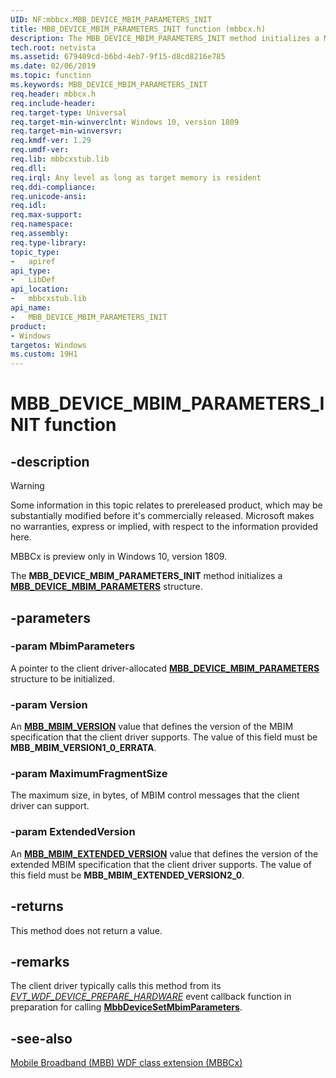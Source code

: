 ```yaml
---
UID: NF:mbbcx.MBB_DEVICE_MBIM_PARAMETERS_INIT
title: MBB_DEVICE_MBIM_PARAMETERS_INIT function (mbbcx.h)
description: The MBB_DEVICE_MBIM_PARAMETERS_INIT method initializes a MBB_DEVICE_MBIM_PARAMETERS structure.
tech.root: netvista
ms.assetid: 679409cd-b6bd-4eb7-9f15-d8cd8216e785
ms.date: 02/06/2019
ms.topic: function
ms.keywords: MBB_DEVICE_MBIM_PARAMETERS_INIT
req.header: mbbcx.h
req.include-header:
req.target-type: Universal
req.target-min-winverclnt: Windows 10, version 1809
req.target-min-winversvr:
req.kmdf-ver: 1.29
req.umdf-ver:
req.lib: mbbcxstub.lib
req.dll:
req.irql: Any level as long as target memory is resident
req.ddi-compliance:
req.unicode-ansi:
req.idl:
req.max-support:
req.namespace:
req.assembly:
req.type-library: 
topic_type: 
-	apiref
api_type: 
-	LibDef
api_location: 
-	mbbcxstub.lib
api_name: 
-	MBB_DEVICE_MBIM_PARAMETERS_INIT
product:
- Windows
targetos: Windows
ms.custom: 19H1
---
```


# MBB_DEVICE_MBIM_PARAMETERS_INIT function


## -description

> [!WARNING]
> Some information in this topic relates to prereleased product, which may be substantially modified before it's commercially released. Microsoft makes no warranties, express or implied, with respect to the information provided here.
> 
> MBBCx is preview only in Windows 10, version 1809.

The **MBB_DEVICE_MBIM_PARAMETERS_INIT** method initializes a [**MBB_DEVICE_MBIM_PARAMETERS**](ns-mbbcx-_mbb_device_mbim_parameters.md) structure.

## -parameters

### -param MbimParameters

A pointer to the client driver-allocated [**MBB_DEVICE_MBIM_PARAMETERS**](ns-mbbcx-_mbb_device_mbim_parameters.md) structure to be initialized.

### -param Version

An [**MBB_MBIM_VERSION**](ne-mbbcx-_mbb_mbim_version.md) value that defines the version of the MBIM specification that the client driver supports. The value of this field must be **MBB_MBIM_VERSION1_0_ERRATA**.

### -param MaximumFragmentSize

The maximum size, in bytes, of MBIM control messages that the client driver can support.

### -param ExtendedVersion

An [**MBB_MBIM_EXTENDED_VERSION**](../mbbcx/ne-mbbcx-_mbb_mbim_extended_version.md) value that defines the version of the extended MBIM specification that the client driver supports. The value of this field must be **MBB_MBIM_EXTENDED_VERSION2_0**.

## -returns

This method does not return a value.

## -remarks

The client driver typically calls this method from its [*EVT_WDF_DEVICE_PREPARE_HARDWARE*](../wdfdevice/nc-wdfdevice-evt_wdf_device_prepare_hardware.md) event callback function in preparation for calling [**MbbDeviceSetMbimParameters**](nf-mbbcx-mbbdevicesetmbimparameters.md).

## -see-also

[Mobile Broadband (MBB) WDF class extension (MBBCx)](https://docs.microsoft.com/windows-hardware/drivers/netcx/mobile-broadband-mbb-wdf-class-extension-mbbcx)
